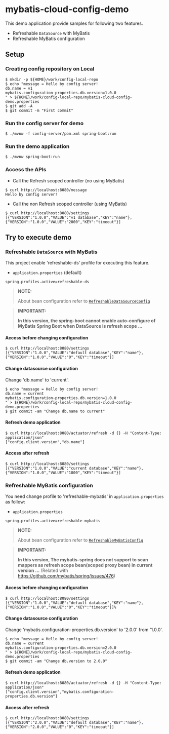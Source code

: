 # mybatis-cloud-config-demo

This demo application provide samples for following two features.

* Refreshable `DataSource` with MyBatis
* Refreshable MyBatis configuration

## Setup

### Creating config repository on Local

```
$ mkdir -p ${HOME}/work/config-local-repo
$ echo "message = Hello by config server!
db.name = v1
mybatis.configuration-properties.db.version=1.0.0
" > ${HOME}/work/config-local-repo/mybatis-cloud-config-demo.properties
$ git add -A
$ git commit -m "First commit"
```

### Run the config server for demo

```
$ ./mvnw -f config-server/pom.xml spring-boot:run
```

### Run the demo application

```
$ ./mvnw spring-boot:run
```


### Access the APIs

* Call the Refresh scoped controller (no using MyBatis)

```
$ curl http://localhost:8080/message
Hello by config server!
```


* Call the non Refresh scoped controller (using MyBatis)

```
$ curl http://localhost:8080/settings
[{"VERSION":"1.0.0","VALUE":"v1 database","KEY":"name"},{"VERSION":"1.0.0","VALUE":"2000","KEY":"timeout"}]
```

## Try to execute demo 

### Refreshable `DataSource` with MyBatis

This project enable 'refreshable-ds' profile for executing this feature.

* `application.properties` (default)

```properties
spring.profiles.active=refreshable-ds
```

>
> **NOTE:**
> 
> About bean configuration refer to [`RefreshableDataSourceConfig`](/src/main/java/com/example/demo/RefreshableDataSourceConfig.java)

>
> **IMPORTANT:**
> 
> **In this version, the spring-boot cannot enable auto-configure of MyBatis Spring Boot when DataSource is refresh scope ...**

#### Access before changing configuration

```
$ curl http://localhost:8080/settings
[{"VERSION":"1.0.0","VALUE":"default database","KEY":"name"},{"VERSION":"1.0.0","VALUE":"0","KEY":"timeout"}]
```

#### Change datasource configuration

Change 'db.name' to 'current'.

```
$ echo "message = Hello by config server!
db.name = current
mybatis.configuration-properties.db.version=1.0.0
" > ${HOME}/work/config-local-repo/mybatis-cloud-config-demo.properties
$ git commit -am "Change db.name to current"
```

#### Refresh demo application

```
$ curl http://localhost:8080/actuator/refresh -d {} -H "Content-Type: application/json"
["config.client.version","db.name"]
```

#### Access after refresh

```
$ curl http://localhost:8080/settings
[{"VERSION":"1.0.0","VALUE":"current database","KEY":"name"},{"VERSION":"1.0.0","VALUE":"1000","KEY":"timeout"}]
```


### Refreshable MyBatis configuration

You need change profile to 'refreshable-mybatis' in `application.properties` as follow:

* `application.properties`

```properties
spring.profiles.active=refreshable-mybatis
```

> **NOTE:**
> 
> About bean configuration refer to [`RefreshableMyBatisConfig`](/src/main/java/com/example/demo/RefreshableMyBatisConfig.java)

>
> **IMPORTANT:**
> 
> **In this version, The mybatis-spring does not support to scan mappers as refresh scope bean(scoped proxy bean) in current version ...**
> (Related with https://github.com/mybatis/spring/issues/476)

#### Access before changing configuration

```
$ curl http://localhost:8080/settings
[{"VERSION":"1.0.0","VALUE":"default database","KEY":"name"},{"VERSION":"1.0.0","VALUE":"0","KEY":"timeout"}]%
```

#### Change datasource configuration

Change 'mybatis.configuration-properties.db.version' to '2.0.0' from '1.0.0'.

```
$ echo "message = Hello by config server!
db.name = current
mybatis.configuration-properties.db.version=2.0.0
" > ${HOME}/work/config-local-repo/mybatis-cloud-config-demo.properties
$ git commit -am "Change db.version to 2.0.0"
```

#### Refresh demo application

```
$ curl http://localhost:8080/actuator/refresh -d {} -H "Content-Type: application/json"
["config.client.version","mybatis.configuration-properties.db.version"]
```

#### Access after refresh

```
$ curl http://localhost:8080/settings
[{"VERSION":"2.0.0","VALUE":"default database","KEY":"name"},{"VERSION":"2.0.0","VALUE":"0","KEY":"timeout"}]
```

